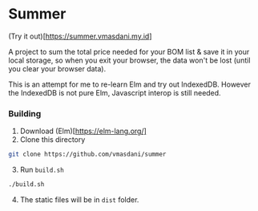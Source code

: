# Summer
(Try it out)[https://summer.vmasdani.my.id]

A project to sum the total price needed for your BOM list & save it in your local storage, so when you exit your browser, the data won't be lost (until you clear your browser data).

This is an attempt for me to re-learn Elm and try out IndexedDB. However the IndexedDB is not pure Elm, Javascript interop is still needed.

### Building
1. Download (Elm)[https://elm-lang.org/]
2. Clone this directory
```sh
git clone https://github.com/vmasdani/summer
```
3. Run `build.sh`
```sh
./build.sh
```
4. The static files will be in `dist` folder.